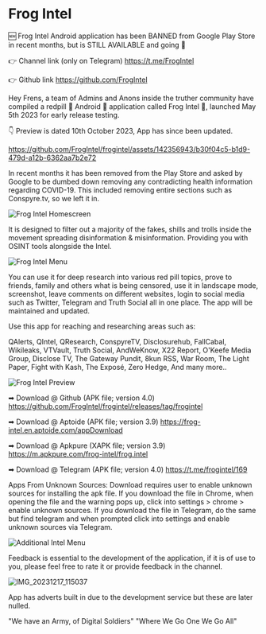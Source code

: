 # Frog Intel
 
🆕 Frog Intel Android application has been BANNED from Google Play Store in recent months, but is STILL AVAILABLE and going 💪

👉 Channel link (only on Telegram)
https://t.me/FrogIntel

👉 Github link
https://github.com/FrogIntel

Hey Frens, a team of Admins and Anons inside the truther community have compiled a redpill 💊 Android 🤖 application called Frog Intel 🐸, launched May 5th 2023 for early release testing.

👇 Preview is dated 10th October 2023, App has since been updated.

https://github.com/FrogIntel/frogintel/assets/142356943/b30f04c5-b1d9-479d-a12b-6362aa7b2e72

In recent months it has been removed from the Play Store and asked by Google to be dumbed down removing any contradicting health information regarding COVID-19. This included removing entire sections such as Conspyre.tv, so we left it in.

![Frog Intel Homescreen](https://github.com/FrogIntel/frogintel/assets/142356943/15a40585-0a28-48fa-93f4-ff39dd9cf668)

It is designed to filter out a majority of the fakes, shills and trolls inside the movement spreading disinformation & misinformation. Providing you with OSINT tools alongside the Intel.

![Frog Intel Menu](https://github.com/FrogIntel/frogintel/assets/142356943/e1bcae8a-e10f-4705-a102-352082a51d11)

You can use it for deep research into various red pill topics, prove to friends, family and others what is being censored, use it in landscape mode, screenshot, leave comments on different websites, login to social media such as Twitter, Telegram and Truth Social all in one place. The app will be maintained and updated.

Use this app for reaching and researching areas such as:

QAlerts, QIntel, QResearch, ConspyreTV, Disclosurehub, FallCabal, Wikileaks, VTVault, Truth Social, AndWeKnow, X22 Report, O'Keefe Media Group, Disclose TV, The Gateway Pundit, 8kun RSS, War Room, The Light Paper, Fight with Kash, The Exposé, Zero Hedge, And many more..

![Frog Intel Preview](https://github.com/FrogIntel/frogintel/assets/142356943/d3a89b67-4072-406f-a76a-492d72611072)

➡ Download @ Github (APK file; version 4.0)
https://github.com/FrogIntel/frogintel/releases/tag/frogintel

➡ Download @ Aptoide (APK file; version 3.9)
https://frog-intel.en.aptoide.com/appDownload

➡ Download @ Apkpure (XAPK file; version 3.9)
https://m.apkpure.com/frog-intel/frog.intel

➡ Download @ Telegram (APK file; version 4.0)
https://t.me/frogintel/169

Apps From Unknown Sources:
Download requires user to enable unknown sources for installing the apk file.
If you download the file in Chrome, when opening the file and the warning pops up, click into settings > chrome > enable unknown sources.
If you download the file in Telegram, do the same but find telegram and when prompted click into settings and enable unknown sources via Telegram.

![Additional Intel Menu](https://github.com/FrogIntel/frogintel/assets/142356943/62079e28-893a-4aa8-b61b-93112279a898)


Feedback is essential to the development of the application, if it is of use to you, please feel free to rate it or provide feedback in the channel.

![IMG_20231217_115037](https://github.com/FrogIntel/frogintel/assets/142356943/4cf31a08-8c88-4730-900d-660669cc92e0)


App has adverts built in due to the development service but these are later nulled.

"We have an Army, of Digital Soldiers"
"Where We Go One We Go All"
